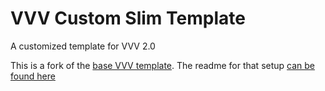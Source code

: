 # VVV Custom Slim Template
A customized template for VVV 2.0


This is a fork of the [base VVV template](https://github.com/Varying-Vagrant-Vagrants/custom-site-template). The readme for that setup [can be found here](https://github.com/Varying-Vagrant-Vagrants/custom-site-template/blob/master/README.md)
